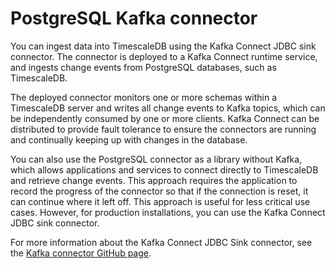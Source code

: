 # PostgreSQL Kafka connector
You can ingest data into TimescaleDB using the Kafka Connect JDBC sink
connector. The connector is deployed to a Kafka Connect runtime service, and
ingests change events from PostgreSQL databases, such as TimescaleDB.

The deployed connector monitors one or more schemas within a TimescaleDB server
and writes all change events to Kafka topics, which can be independently consumed
by one or more clients. Kafka Connect can be distributed to provide fault
tolerance to ensure the connectors are running and continually keeping up with
changes in the database.

You can also use the PostgreSQL connector as a library without Kafka, which
allows applications and services to connect directly to TimescaleDB and retrieve
change events. This approach requires the application to record the progress of
the connector so that if the connection is reset, it can continue where it left
off. This approach is useful for less critical use cases. However, for
production installations, you can use the Kafka Connect JDBC
sink connector.

For more information about the Kafka Connect JDBC Sink connector, see the
[Kafka connector GitHub page][postgresql-connector-kafka].

[postgresql-connector-kafka]: https://github.com/debezium/debezium/tree/master/debezium-connector-postgres
